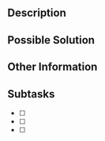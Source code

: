 ## Description
<!-- Briefly describe the feature or bug. Don't forget to add a label, i.e. bug or enhancement , to this issue. -->

## Possible Solution
<!-- Suggestions on how to implement feature or fix bug if possible. -->

## Other Information
<!-- Add other relevant information here. Like related issues, error logs, helpful links,...  -->

## Subtasks
<!-- List subtasks of issue here and keep the checklist updated. Enables transparency of the progress of this issue. -->
- [ ]
- [ ]
- [ ]